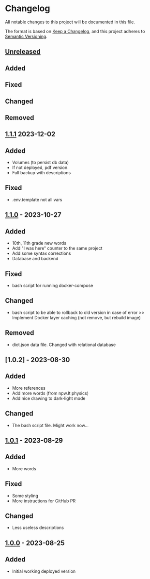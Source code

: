 # Changelog

All notable changes to this project will be documented in this file.

The format is based on [Keep a Changelog](https://keepachangelog.com/en/1.0.0/),
and this project adheres to [Semantic Versioning](https://semver.org/spec/v2.0.0.html).

## [Unreleased]

## Added

## Fixed

## Changed

## Removed

## [1.1.1] 2023-12-02

## Added

- Volumes (to persist db data)
- If not deployed, pdf version.
- Full backup with descriptions

## Fixed

- .env.template not all vars

## [1.1.0] - 2023-10-27

## Added

- 10th, 11th grade new words
- Add "I was here" counter to the same project
- Add some syntax corrections
- Database and backend

## Fixed

- bash script for running docker-compose

## Changed

- bash script to be able to rollback to old version in case of error >> Implement Docker layer caching (not remove, but rebuild image)

## Removed

- dict.json data file. Changed with relational database

## [1.0.2] - 2023-08-30

## Added

- More references
- Add more words (from npw.lt physics)
- Add nice drawing to dark-light mode

## Changed

- The bash script file. Might work now...

## [1.0.1] - 2023-08-29

## Added

- More words

## Fixed

- Some styling
- More instructions for GitHub PR

## Changed

- Less useless descriptions

## [1.0.0] - 2023-08-25

## Added

- Initial working deployed version

[unreleased]: https://github.com/naglissul/sci-dict-lt/compare/v1.1.1...HEAD
[1.1.1]: https://github.com/naglissul/sci-dict-lt/compare/v1.1.0...v1.1.1
[1.1.0]: https://github.com/naglissul/sci-dict-lt/compare/v1.0.2...v1.1.0
[1.0.1]: https://github.com/naglissul/sci-dict-lt/compare/v1.0.1...v1.0.2
[1.0.1]: https://github.com/naglissul/sci-dict-lt/compare/v1.0.0...v1.0.1
[1.0.0]: https://github.com/naglissul/sci-dict-lt/releases/tag/v1.0.0
